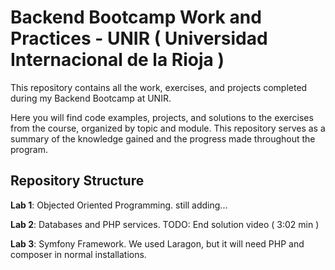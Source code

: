 # Backend Bootcamp Work and Practices - UNIR ( Universidad Internacional de la Rioja )
This repository contains all the work, exercises, and projects completed during my Backend Bootcamp at UNIR.

Here you will find code examples, projects, and solutions to the exercises from the course, organized by topic and module. This repository serves as a summary of the knowledge gained and the progress made throughout the program.

## Repository Structure
**Lab 1**: Objected Oriented Programming.
still adding...

**Lab 2**: Databases and PHP services.
TODO: End solution video ( 3:02 min )

**Lab 3**: Symfony Framework.
We used Laragon, but it will need PHP and composer in normal installations.